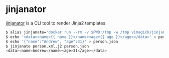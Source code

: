 jinjanator
==========

[jinjanator][1] is a CLI tool to render Jinja2 templates.

```bash
$ alias jinjanate='docker run --rm -v $PWD:/tmp -w /tmp vimagick/jinjanator'
$ echo '<data><name>{{ name }}</name><age>{{ age }}</age></data>' > person.xml.j2
$ echo '{"name":"Andrew", "age":31}' > person.json
$ jinjanate person.xml.j2 person.json
<data><name>Andrew</name><age>31</age></data>
```

[1]: https://github.com/kpfleming/jinjanator
